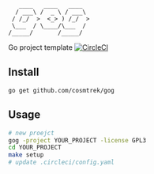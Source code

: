```
   ____   ____   ____
  / ___\ /  _ \ / ___\
 / /_/  >  <_> ) /_/  >
 \___  / \____/\___  /
/_____/       /_____/

```

Go project template [![CircleCI](https://circleci.com/gh/cosmtrek/gog/tree/master.svg?style=shield)](https://circleci.com/gh/cosmtrek/gog/tree/master)

## Install

`go get github.com/cosmtrek/gog`

## Usage

```bash
# new proejct
gog -project YOUR_PROJECT -license GPL3
cd YOUR_PROJECT
make setup
# update .circleci/config.yaml
```

